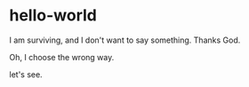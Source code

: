 # hello-world


I am surviving, and I don't want to say something. Thanks God.

Oh, I choose the wrong way.

let's see.
